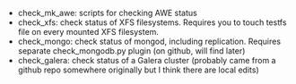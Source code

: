 * check_mk_awe: scripts for checking AWE status
* check_xfs: check status of XFS filesystems.  Requires you to touch testfs file on every mounted XFS filesystem.
* check_mongo: check status of mongod, including replication.  Requires separate check_mongodb.py plugin (on github, will find later)
* check_galera: check status of a Galera cluster (probably came from a github repo somewhere originally but I think there are local edits)
